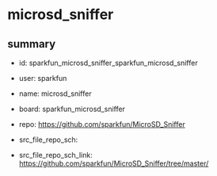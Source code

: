 # microsd_sniffer
 
## summary 
* id: sparkfun_microsd_sniffer_sparkfun_microsd_sniffer
* user: sparkfun
* name: microsd_sniffer
* board: sparkfun_microsd_sniffer
* repo: https://github.com/sparkfun/MicroSD_Sniffer



* src_file_repo_sch: 
* src_file_repo_sch_link: https://github.com/sparkfun/MicroSD_Sniffer/tree/master/





